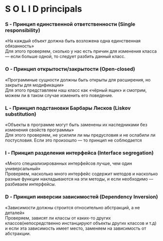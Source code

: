# S O L I D principals


### S - Принцип единственной ответственности (Single responsibility)
«На каждый объект должна быть возложена одна единственная обязанность»<br>
Для этого проверяем, сколько у нас есть причин для изменения класса — если больше одной, то следует разбить данный класс.

### O - Принцип открытости/закрытости (Open-closed)
«Программные сущности должны быть открыты для расширения, но закрыты для модификации»<br>
Для этого представляем наш класс как «чёрный ящик» и смотрим, можем ли в таком случае изменить его поведение.

### L - Принцип подстановки Барбары Лисков (Liskov substitution)
«Объекты в программе могут быть заменены их наследниками без изменения свойств программы»<br>
Для этого проверяем, не усилили ли мы предусловия и не ослабили ли постусловия. Если это произошло — то принцип не соблюдается

### I - Принцип разделения интерфейса (Interface segregation)
«Много специализированных интерфейсов лучше, чем один универсальный»<br>
Проверяем, насколько много интерфейс содержит методов и насколько разные функции накладываются на эти методы, и если необходимо — разбиваем интерфейсы.

### D - Принцип инверсии зависимостей (Dependency Inversion)
«Зависимости должны строится относительно абстракций, а не деталей»<br>
Проверяем, зависят ли классы от каких-то других классов(непосредственно инстанцируют объекты других классов и т.д) и если эта зависимость имеет место, заменяем на зависимость от абстракции.


